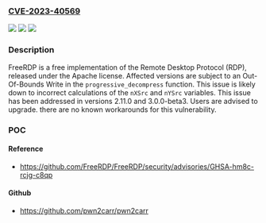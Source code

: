 ### [CVE-2023-40569](https://cve.mitre.org/cgi-bin/cvename.cgi?name=CVE-2023-40569)
![](https://img.shields.io/static/v1?label=Product&message=FreeRDP&color=blue)
![](https://img.shields.io/static/v1?label=Version&message=%3D%20%3C%202.11.0%20&color=brighgreen)
![](https://img.shields.io/static/v1?label=Vulnerability&message=CWE-787%3A%20Out-of-bounds%20Write&color=brighgreen)

### Description

FreeRDP is a free implementation of the Remote Desktop Protocol (RDP), released under the Apache license. Affected versions are subject to an Out-Of-Bounds Write in the `progressive_decompress` function. This issue is likely down to incorrect calculations of the `nXSrc` and `nYSrc` variables. This issue has been addressed in versions 2.11.0 and 3.0.0-beta3. Users are advised to upgrade. there are no known workarounds for this vulnerability.

### POC

#### Reference
- https://github.com/FreeRDP/FreeRDP/security/advisories/GHSA-hm8c-rcjg-c8qp

#### Github
- https://github.com/pwn2carr/pwn2carr

